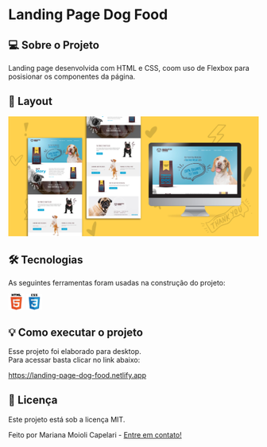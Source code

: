 # Landing Page Dog Food 

## 💻 Sobre o Projeto
Landing page desenvolvida com HTML e CSS, coom uso de Flexbox para posisionar os componentes da página.

## 🎨 Layout

![image](https://github.com/marianamoiolicapelari/landing-page-dog-food/blob/main/assets/img/layout.jpg)

## 🛠 Tecnologias

As seguintes ferramentas foram usadas na construção do projeto:

<code><img height="32" src="https://raw.githubusercontent.com/github/explore/80688e429a7d4ef2fca1e82350fe8e3517d3494d/topics/html/html.png" alt="HTML5"/></code>
<code><img height="32" src="https://raw.githubusercontent.com/github/explore/80688e429a7d4ef2fca1e82350fe8e3517d3494d/topics/css/css.png" alt="CSS"/></code>

## 💡 Como executar o projeto

Esse projeto foi elaborado para desktop. </br>
Para acessar basta clicar no link abaixo:

https://landing-page-dog-food.netlify.app

## 📝 Licença

Este projeto está sob a licença MIT.

Feito por Mariana Moioli Capelari - [Entre em contato!](https://www.linkedin.com/in/mariana-moioli-capelari/)

